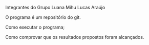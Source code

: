 Integrantes do Grupo
  Luana Mihu
  Lucas Araújo

O programa é um repositório do git.

Como executar o programa;

Como comprovar que os resultados propostos foram alcançados.
